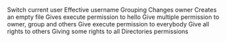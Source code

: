 Switch current user
Effective username
Grouping
Changes owner
Creates an empty file
Gives execute permission to hello
Give multiple permission to owner, group and others
Give execute permission to everybody
Give all rights to others
Giving some rights to all
Directories permissions
